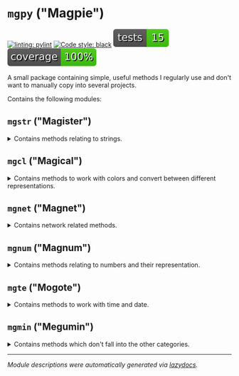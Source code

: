 # `mgpy` ("Magpie")
[![linting: pylint](https://img.shields.io/badge/linting-pylint-yellowgreen)](https://github.com/pylint-dev/pylint) [![Code style: black](https://img.shields.io/badge/code%20style-black-000000.svg)](https://github.com/psf/black) [![Tests](https://github.com/phistoh/mgpy/raw/main/docs/badges/tests.svg)](https://docs.pytest.org/en/8.2.x/) [![Coverage](https://github.com/phistoh/mgpy/raw/main/docs/badges/coverage.svg)](https://github.com/pytest-dev/pytest-cov)


A small package containing simple, useful methods I regularly use and don't want to manually copy into several projects.

Contains the following modules:

## `mgstr` ("Magister")
<details>
<summary>Contains methods relating to strings.</summary>

### *function* `log_print`

```python
log_print(s: str, level: Loglevel = Loglevel.INFO, time_format: str = "%Y-%m-%d %H:%M:%S")
```

Takes a string and outputs it with an additional prefix indicating importance.

**Args:**

 - **`s`** (`str`):  The string which will be output
 - **`level`** (`Loglevel`, optional):  The prefix indicating importance. Defaults to `Loglevel.INFO`.
 - **`time_format`** (`str`, optional): A (C-time adherent) string to format the time. Defaults to `%Y-%m-%d %H:%M:%S`

### *function* `truncate_string`

```python
truncate_string(s: str, length: int, ellipsis: str = '...') → str
```

Takes a string, truncates it to the given length, adding a given ellipsis.

**Args:**

 - **`s`** (`str`):  The string which will be shortened.
 - **`length`** (`int`):  The length of the shortened string including the length of the ellipsis.
 - **`ellipsis`** (`str`, optional):  An optional ellipsis which will be appended. Defaults to `"..."`.

**Returns:**

 - **`str`**:  A truncated version of the string with given length (and ellipsis)

### *function* `insert_line_into_string`

```python
insert_line_into_string(line: str, s: str, pos: int) → str
```

Takes two strings and inserts the first one into the second one as a new line at the given position.

**Args:**

 - **`line`** (`str`):  The line to insert.
 - **`s`** (`str`):  The (potential multi-line) string in which to insert `line`.
 - **`pos`** (`int`):  The line number of the newly inserted line. Uses Python's `List.insert()` position syntax—negative indices, e.g. `-1`, inserts `line` *before* the last element.

**Returns:**

 - **`str`**:  A new string containing line at the given line number.

### *class* `Loglevel`
A string enum defining importance levels for usage in the 'log_print' method

**Members:**
- `INFO = "Information"`: Used to indicate an informational output.
- `WARNING = "Warning"`: Used to indicate a warning.
- `ERROR = "ERROR"`: Used to indicate an error.
</details>

## `mgcl` ("Magical")
<details>
<summary>Contains methods to work with colors and convert between different representations.</summary>

*tbd.*
</details>

## `mgnet` ("Magnet")
<details>
<summary>Contains network related methods.</summary>

*tbd.*
</details>

## `mgnum` ("Magnum")
<details>
<summary>Contains methods relating to numbers and their representation.</summary>

### *function* `generate_human_readable_number`

```python
generate_human_readable_number(
    number: int,
    suffixes: list[str] = None,
    decimal_separator: str = '.'
) → str
```

Takes a number and returns a 'human readable' string. E.g., `1500000` → `1.5M`

**Args:**

 - **`number`** (`int`):  The number to represent.
 - **`suffixes`** (`list[str]`, optional):  A list of ascendingly sorted suffixes for each order of magnitude. Defaults to `["k", "M", "G", "T"]`.
 - **`decimal_separator`** (`str`, optional):  The decimal separator. Defaults to `"."`.

**Returns:**

 - **`str`**:  The human readable string.
</details>

## `mgte` ("Mogote")
<details>
<summary>Contains methods to work with time and date.</summary>

*tbd.*
</details>

## `mgmin` ("Megumin")
<details>
<summary>Contains methods which don't fall into the other categories.</summary>

*tbd.*
</details>

---

*Module descriptions were automatically generated via [lazydocs](https://github.com/ml-tooling/lazydocs).*
